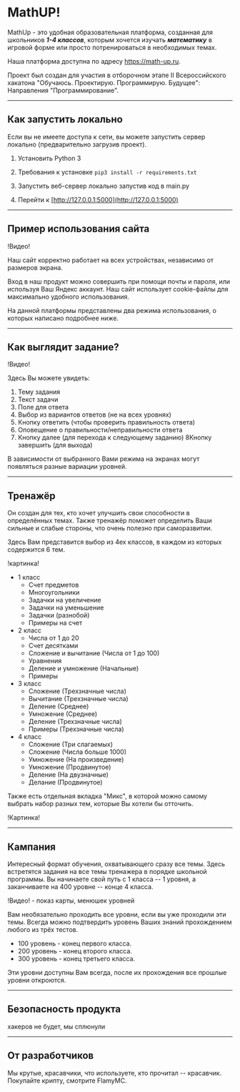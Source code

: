 # MathUP!


MathUp - это удобная образовательная платформа, созданная для школьников ***1-4 классов***, 
которым хочется изучать ***математику*** в игровой форме или просто потренироваться в необходимых темах.


Наша платформа доступна по адресу https://math-up.ru.

Проект был создан для участия в отборочном этапе II Всероссийского хакатона "Обучаюсь. Проектирую. Программирую. Будущее": Направления "Программирование".

---
## Как запустить локально

Если вы не имеете доступа к сети, вы можете запустить сервер локально (предварительно загрузив проект).

1. Установить Python 3

2. Требования к установке
```pip3 install -r requirements.txt```

3. Запустить веб-сервер локально запустив код в main.py

4. Перейти к [http://127.0.0.1:5000](http://127.0.0.1:5000)

---
## Пример использования сайта

!Видео!

Наш сайт корректно работает на всех устройствах, независимо от размеров экрана.

Вход в наш продукт можно совершить при помощи почты и пароля, или используя Ваш Яндекс аккаунт. Наш сайт использует cookie-файлы для максимально удобного использования.


На данной платформы представлены два режима использования, о которых написано подробнее ниже.

---
## Как выглядит задание?

!Видео!

Здесь Вы можете увидеть:
1. Тему задания
2. Текст задачи
3. Поле для ответа
4. Выбор из вариантов ответов (не на всех уровнях)
5. Кнопку ответить (чтобы проверить правильность ответа)
6. Оповещение о правильности/неправильности ответа
7. Кнопку далее (для перехода к следующему заданию)
8Кнопку завершить (для выхода)

В зависимости от выбранного Вами режима на экранах могут появляться разные вариации уровней.


---
## Тренажёр

Он создан для тех, кто хочет улучшить свои способности в определённых темах. Также тренажёр поможет определить Ваши сильные и слабые стороны, что очень полезно при саморазвитии.

Здесь Вам представится выбор из 4ех классов, в каждом из которых содержится 6 тем.

!картинка!

* 1 класс
    + Счет предметов
    + Многоугольники
    + Задачки на увеличение
    + Задачки на уменьшение
    + Задачки (разнобой)
    + Примеры на счет
* 2 класс 
    + Числа от 1 до 20
    + Счет десятками
    + Сложение и вычитание (Числа от 1 до 100)
    + Уравнения
    + Деление и умножение (Начальные)
    + Примеры
* 3 класс 
    + Сложение (Трехзначные числа)
    + Вычитание (Трехзначные числа)
    + Деление (Среднее)
    + Умножение (Среднее)
    + Деление (Трехзначные числа)
    + Примеры (Трехзначные числа)
* 4 класс 
    + Сложение (Три слагаемых)
    + Сложение (Числа больше 1000)
    + Умножение (На произведение)
    + Умножение (Продвинутое)
    + Деление (На двузначные)
    + Делание (Продвинутое)

Также есть отдельная вкладка "Микс", в которой можно самому выбрать набор разных тем, которые Вы хотели бы отточить.

!Картинка!

---
## Кампания

Интересный формат обучения, охватывающего сразу все темы. Здесь встретятся задания на все темы тренажера в порядке школьной программы.
Вы начинаете свой путь с 1 класса -- 1 уровня, а заканчиваете на 400 уровне -- конце 4 класса.

!Видео! - показ карты, менюшек уровней

Вам необязательно проходить все уровни, если вы уже проходили эти темы. Всегда можно подтвердить уровень Ваших знаний прохождением любого из трёх тестов.
+ 100 уровень - конец первого класса.
+ 200 уровень - конец второго класса.
+ 300 уровень - конец третьего класса.

Эти уровни доступны Вам всегда, после их прохождения все прошлые уровни откроются.

---

## Безопасность продукта

хакеров не будет, мы сплюнули

---

## От разработчиков

Мы крутые, красавчики, что используете, кто прочитал -- красавчик.
Покупайте крипту, смотрите FlamyMC.
